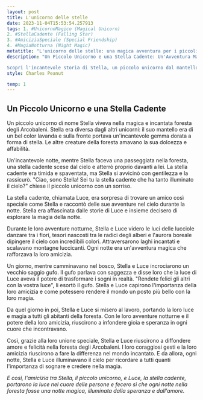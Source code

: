 ```yaml
---
layout: post
title: L'unicorno delle stelle
date: 2023-11-04T15:53:54.257913
tags: 1. #UnicornoMagico (Magical Unicorn)
2. #StellaCadente (Falling Star)
3. #AmiciziaSpeciale (Special Friendship)
4. #MagiaNotturna (Night Magic)
metatitle: "L'unicorno delle stelle: una magica avventura per i piccoli lettori"
description: "Un Piccolo Unicorno e una Stella Cadente: Un'Avventura Magica nella Foresta degli Arcobaleni

Scopri l'incantevole storia di Stella, un piccolo unicorno dal mantello lavanda e una gemma dorata a forma di stella sulla fronte. Un giorno, mentre passeggiava nella foresta, incontra Luce, una timida stella cadente. Insieme, esplorano la magia della notte, scoprendo luci danzanti, tesori nascosti e l'aurora boreale dipingere il cielo. Con il potere della loro amicizia, trasformano i sogni in realtà e portano gioia e speranza a tutti gli abitanti della foresta. Un'emozionante avventura che ricorda l'importanza di sognare e credere nella magia. Unisciti a Stella e Luce per illuminare il cuore delle persone e rendere ogni notte nella foresta una notte magica, piena di amore e speranza."
style: Charles Peanut

temp: 1
---
```

## Un Piccolo Unicorno e una Stella Cadente

Un piccolo unicorno di nome Stella viveva nella magica e incantata foresta degli Arcobaleni. Stella era diversa dagli altri unicorni: il suo mantello era di un bel color lavanda e sulla fronte portava un'incantevole gemma dorata a forma di stella. Le altre creature della foresta amavano la sua dolcezza e affabilità.
 
Un'incantevole notte, mentre Stella faceva una passeggiata nella foresta, una stella cadente scese dal cielo e atterrò proprio davanti a lei. La stella cadente era timida e spaventata, ma Stella si avvicinò con gentilezza e la rassicurò. "Ciao, sono Stella! Sei tu la stella cadente che ha tanto illuminato il cielo?" chiese il piccolo unicorno con un sorriso.

La stella cadente, chiamata Luce, era sorpresa di trovare un amico così speciale come Stella e raccontò delle sue avventure nel cielo durante la notte. Stella era affascinata dalle storie di Luce e insieme decisero di esplorare la magia della notte.

Durante le loro avventure notturne, Stella e Luce videro le luci delle lucciole danzare tra i fiori, tesori nascosti tra le radici degli alberi e l'aurora boreale dipingere il cielo con incredibili colori. Attraversarono laghi incantati e scalavano montagne luccicanti. Ogni notte era un'avventura magica che rafforzava la loro amicizia.

Un giorno, mentre camminavano nel bosco, Stella e Luce incrociarono un vecchio saggio gufo. Il gufo parlava con saggezza e disse loro che la luce di Luce aveva il potere di trasformare i sogni in realtà. "Rendete felici gli altri con la vostra luce", li esortò il gufo. Stella e Luce capirono l'importanza della loro amicizia e come potessero rendere il mondo un posto più bello con la loro magia.

Da quel giorno in poi, Stella e Luce si misero al lavoro, portando la loro luce e magia a tutti gli abitanti della foresta. Con le loro avventure notturne e il potere della loro amicizia, riuscirono a infondere gioia e speranza in ogni cuore che incontravano.

Così, grazie alla loro unione speciale, Stella e Luce riuscirono a diffondere amore e felicità nella foresta degli Arcobaleni. I loro coraggiosi gesti e la loro amicizia riuscirono a fare la differenza nel mondo incantato. E da allora, ogni notte, Stella e Luce illuminavano il cielo per ricordare a tutti quanti l'importanza di sognare e credere nella magia.

_E così, l'amicizia tra Stella, il piccolo unicorno, e Luce, la stella cadente, portarono la luce nel cuore delle persone e fecero sì che ogni notte nella foresta fosse una notte magica, illuminata dalla speranza e dall'amore._

        